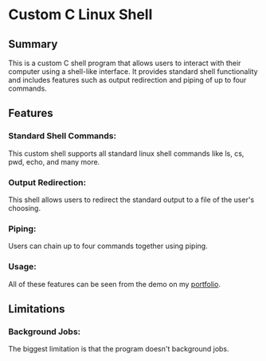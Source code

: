 # Custom C Linux Shell
## Summary
This is a custom C shell program that allows users to interact with their computer using a shell-like interface. It provides standard shell 
functionality and includes features such as output redirection and  piping of up to four commands.

## Features 

### Standard Shell Commands:  
This custom shell supports all standard linux shell commands like ls, cs, pwd, echo, and many more. 
### Output Redirection:   
This shell allows users to redirect the standard output to a file of the user's choosing.
### Piping:   
Users can chain up to four commands together using piping.  
### Usage:  
All of these features can be seen from the demo on my [portfolio](https://ajaytalanki.github.io/portfolio/).

## Limitations  
### Background Jobs:
The biggest limitation is that the program doesn't background jobs.
